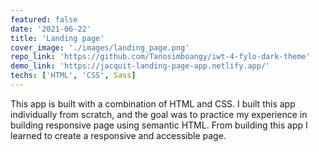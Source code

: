 ```yaml
---
featured: false
date: '2021-06-22'
title: 'Landing page'
cover_image: './images/landing_page.png'
repo_link: 'https://github.com/Tanosimboangy/iwt-4-fylo-dark-theme'
demo_link: 'https://jacquit-landing-page-app.netlify.app/'
techs: ['HTML', 'CSS', Sass]
---
```


This app is built with a combination of HTML and CSS. I built this app individually from scratch, and the goal was to practice my experience in building responsive page using semantic HTML. From building this app I learned to create a responsive and accessible page.
